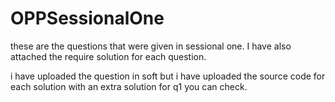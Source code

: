 # OPPSessionalOne
these are the questions that were given in sessional one. I have also attached the require solution for each question.

i have uploaded the question in soft but i have uploaded the source code for each solution with an extra solution for q1 you can check.
